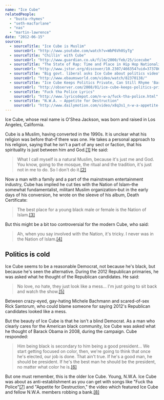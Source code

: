 ```yaml
---
name: "Ice Cube"
relatedPeople:
  - "busta-rhymes"
  - "seth-macfarlane"
  - "nas"
  - "martin-lawrence"
date: "2012-06-15"
sources:
  - sourceTitle: "Ice Cube is Muslim"
    sourceUrl: "http://www.youtube.com/watch?v=WbP6Vh0SyTg"
  - sourceTitle: "Chillin' with Cube"
    sourceUrl: "http://www.guardian.co.uk/film/2000/feb/25/icecube"
  - sourceTitle: "The State of Rap: Time and Place in Hip Hop Nationalism"
    sourceUrl: "http://www.jstor.org/discover/10.2307/466354?uid=3737864&uid=2129&uid=2&uid=70&uid=4&sid=56260024393"
  - sourceTitle: "Big govt. liberal asks Ice Cube about politics video"
    sourceUrl: "http://www.ebaumsworld.com/video/watch/82370138/"
  - sourceTitle: "Ice Cube Keeps Politics Private, Can Still Rhyme 'Barack Obama.'"
    sourceUrl: "http://observer.com/2008/01/ice-cube-keeps-politics-private-can-still-rhyme-barack-obama/"
  - sourceTitle: "Fuck tha Police Lyrics"
    sourceUrl: "http://www.lyricsdepot.com/n-w-a/fuck-tha-police.html"
  - sourceTitle: "N.W.A. – Appetite for Destruction"
    sourceUrl: "http://www.dailymotion.com/video/x8q3s1_n-w-a-appetite-for-destruction_music"
---
```


Ice Cube, whose real name is O'Shea Jackson, was born and raised in Los Angeles, California.

Cube is a Muslim, having converted in the 1990s. It is unclear what his religion was before that–if there was one. He takes a personal approach to his religion, saying that he isn't a part of any sect or faction, that his spirituality is just between him and God.<a class="source-citation" href="#http://www.youtube.com/watch?v=WbP6Vh0SyTg" title="Ice Cube is Muslim">[1]</a> He said:

>What I call myself is a natural Muslim, because it's just me and God. You know, going to the mosque, the ritual and the tradition, it's just not in me to do. So I don't do it.<a class="source-citation" href="#http://www.guardian.co.uk/film/2000/feb/25/icecube" title="Chillin&apos; with Cube">[2]</a>

Now a man with a family and a part of the mainstream entertainment industry, Cube has implied he cut ties with the Nation of Islam–the somewhat fundamentalist, militant Muslim organization–but in the early days of his conversion, he wrote on the sleeve of his album, Death Certificate:

>The best place for a young black male or female is the Nation of Islam.<a class="source-citation" href="#http://www.jstor.org/discover/10.2307/466354?uid=3737864&uid=2129&uid=2&uid=70&uid=4&sid=56260024393" title="The State of Rap: Time and Place in Hip Hop Nationalism">[3]</a>

But this might be a bit too controversial for the modern Cube, who said:

>Ah, when you say involved with the Nation, it's tricky. I never was in the Nation of Islam.<a class="source-citation" href="#http://www.guardian.co.uk/film/2000/feb/25/icecube" title="Chillin&apos; with Cube">[4]</a>

## Politics is cold

Ice Cube seems to be a reasonable Democrat, not because he's black, but because he's seen the alternative. During the 2012 Republican primaries, he was asked what he thought of the Republican candidates. He said:

>No love, no hate, they just look like a mess… I'm just going to sit back and watch the show.<a class="source-citation" href="#http://www.ebaumsworld.com/video/watch/82370138/" title="Big govt. liberal asks Ice Cube about politics video">[5]</a>

Between crazy-eyed, gay-hating Michele Bachmann and scared-of-sex Rick Santorum, who could blame someone for saying 2012's Republican candidates looked like a mess.

But the beauty of Ice Cube is that he isn't a blind Democrat. As a man who clearly cares for the American black community, Ice Cube was asked what he thought of Barack Obama in 2008, during the campaign. Cube responded:

>Him being black is secondary to him being a good president… We start getting focused on color, then, we're going to think that once he's elected, our job is done. That ain't true. If he's a good man, he should be president. If he's the best man he should be the president, no matter what color he is.<a class="source-citation" href="#http://observer.com/2008/01/ice-cube-keeps-politics-private-can-still-rhyme-barack-obama/" title="Ice Cube Keeps Politics Private, Can Still Rhyme &apos;Barack Obama.&apos;">[6]</a>

But one must remember, this is the older Ice Cube. Young, N.W.A. Ice Cube was about as anti-establishment as you can get with songs like "Fuck tha Police"<a class="source-citation" href="#http://www.lyricsdepot.com/n-w-a/fuck-tha-police.html" title="Fuck tha Police Lyrics">[7]</a> and "Appetite for Destruction," the video which featured Ice Cube and fellow N.W.A. members robbing a bank.<a class="source-citation" href="#http://www.dailymotion.com/video/x8q3s1_n-w-a-appetite-for-destruction_music" title="N.W.A. – Appetite for Destruction">[8]</a>